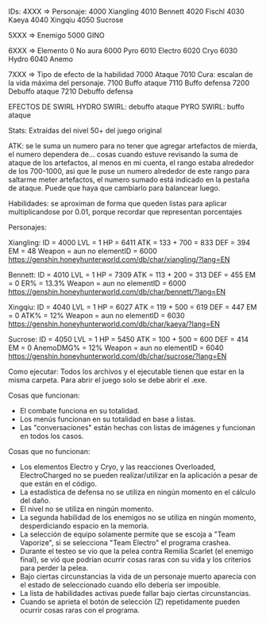 IDs:
4XXX => Personaje:
4000 Xiangling
4010 Bennett
4020 Fischl
4030 Kaeya
4040 Xingqiu
4050 Sucrose

5XXX => Enemigo
5000 GINO

6XXX => Elemento
0    No aura
6000 Pyro
6010 Electro
6020 Cryo
6030 Hydro
6040 Anemo

7XXX => Tipo de efecto de la habilidad
7000 Ataque
7010 Cura: escalan de la vida máxima del personaje.
7100 Buffo ataque
7110 Buffo defensa
7200 Debuffo ataque
7210 Debuffo defensa

EFECTOS DE SWIRL
HYDRO SWIRL: debuffo ataque
PYRO SWIRL: buffo ataque


Stats: Extraídas del nivel 50+ del juego original

ATK: se le suma un numero para no tener que agregar artefactos de mierda, el numero dependera de... cosas cuando estuve revisando la 
suma de ataque de los artefactos, al menos en mi cuenta, el rango estaba alrededor de los 700-1000, asi que le puse un numero alrededor 
de este rango para saltarme meter artefactos, el numero sumado está indicado en la pestaña de ataque. Puede que haya que cambiarlo para balancear luego.

Habilidades: se aproximan de forma que queden listas para aplicar multiplicandose por 0.01, porque recordar que representan porcentajes

Personajes:

Xiangling:
ID = 4000
LVL = 1
HP = 6411
ATK = 133 + 700 = 833
DEF = 394
EM = 48
Weapon = aun no
elementID = 6000
https://genshin.honeyhunterworld.com/db/char/xiangling/?lang=EN

Bennett:
ID = 4010
LVL = 1
HP = 7309
ATK = 113 + 200 = 313
DEF = 455
EM = 0
ER% = 13.3%
Weapon = aun no
elementID = 6000
https://genshin.honeyhunterworld.com/db/char/bennett/?lang=EN

Xingqiu:
ID = 4040
LVL = 1
HP = 6027
ATK = 119 + 500 = 619
DEF = 447
EM = 0
ATK% = 12%
Weapon = aun no
elementID = 6030
https://genshin.honeyhunterworld.com/db/char/kaeya/?lang=EN

Sucrose:
ID = 4050
LVL = 1
HP = 5450
ATK = 100 + 500 = 600
DEF = 414
EM = 0
AnemoDMG% = 12%
Weapon = aun no
elementID = 6040
https://genshin.honeyhunterworld.com/db/char/sucrose/?lang=EN

Como ejecutar:
Todos los archivos y el ejecutable tienen que estar en la misma carpeta.
Para abrir el juego solo se debe abrir el .exe.

Cosas que funcionan:
- El combate funciona en su totalidad.
- Los menús funcionan en su totalidad en base a listas.
- Las "conversaciones" están hechas con listas de imágenes y funcionan en todos los casos.

Cosas que no funcionan:
- Los elementos Electro y Cryo, y las reacciones Overloaded, ElectroCharged no se pueden realizar/utilizar en la aplicación a pesar de que están en el código.
- La estadística de defensa no se utiliza en ningún momento en el cálculo del daño.
- El nivel no se utiliza en ningún momento.
- La segunda habilidad de los enemigos no se utiliza en ningún momento, desperdiciando espacio en la memoria.
- La selección de equipo solamente permite que se escoja a "Team Vaporize", si se selecciona "Team Electro" el programa crashea.
- Durante el testeo se vio que la pelea contra Remilia Scarlet (el enemigo final), se vió que podrían ocurrir cosas raras con su vida y los criterios para perder la pelea.
- Bajo ciertas circunstancias la vida de un personaje muerto aparecía con el estado de seleccionado cuando ello debería ser imposible.
- La lista de habilidades activas puede fallar bajo ciertas circunstancias.
- Cuando se aprieta el botón de selección (Z) repetidamente pueden ocurrir cosas raras con el programa.